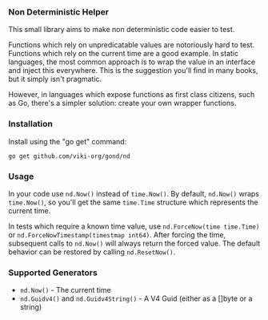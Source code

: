 ### Non Deterministic Helper
This small library aims to make non deterministic code easier to test.

Functions which rely on unpredicatable values are notoriously hard to test. Functions which rely on the current time are a good example. In static languages, the most common approach is to wrap the value in an interface and inject this everywhere. This is the suggestion you'll find in many books, but it simply isn't pragmatic.

However, in languages which expose functions as first class citizens, such as Go, there's a simpler solution: create your own wrapper functions.

### Installation
Install using the "go get" command:

    go get github.com/viki-org/gond/nd

### Usage
In your code use `nd.Now()` instead of `time.Now()`. By default, `nd.Now()` wraps `time.Now()`, so you'll get the same `time.Time` structure which represents the current time.

In tests which require a known time value, use `nd.ForceNow(time time.Time)` or `nd.ForceNowTimestamp(timestmap int64)`. After forcing the time, subsequent calls to `nd.Now()` will always return the forced value. The default behavior can be restored by calling `nd.ResetNow()`.

### Supported Generators

* `nd.Now()` - The current time
* `nd.Guidv4()` and `nd.Guidv4String()` - A V4 Guid (either as a []byte or a string)

